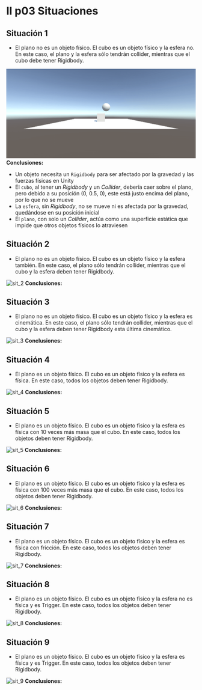 # II p03 Situaciones
## Situación 1
- El plano no es un objeto físico. El cubo es un objeto físico y la esfera no. En este caso, el plano y la esfera sólo tendrán collider, mientras que el cubo debe tener Rigidbody.

![sit_1](docs/situacion_001.gif)
**Conclusiones:**
- Un objeto necesita un `Rigidbody` para ser afectado por la gravedad y las fuerzas físicas en Unity
- El `cubo`, al tener un *Rigidbody* y un *Collider*, debería caer sobre el plano, pero debido a su posición (0, 0.5, 0), este está justo encima del plano, por lo que no se mueve
- La `esfera`, sin *Rigidbody*, no se mueve ni es afectada por la gravedad, quedándose en su posición inicial
- El `plano`, con solo un *Collider*, actúa como una superficie estática que impide que otros objetos físicos lo atraviesen

## Situación 2
- El plano no es un objeto físico. El cubo es un objeto físico y la esfera también. En este caso, el plano sólo tendrán collider, mientras que el cubo y la esfera deben tener Rigidbody.
  
![sit_2]()
**Conclusiones:**

## Situación 3
- El plano no es un objeto físico. El cubo es un objeto físico y la esfera es cinemática. En este caso, el plano sólo tendrán collider, mientras que el cubo y la esfera deben tener Rigidbody esta última cinemático.
  
![sit_3]()
**Conclusiones:**
 
## Situación 4
- El plano es un objeto físico. El cubo es un objeto físico y la esfera es física. En este caso, todos los objetos deben tener Rigidbody.
  
![sit_4]()
**Conclusiones:**

## Situación 5
- El plano es un objeto físico. El cubo es un objeto físico y la esfera es física con 10 veces más masa que el cubo. En este caso, todos los objetos deben tener Rigidbody.
  
![sit_5]()
**Conclusiones:**

## Situación 6
- El plano es un objeto físico. El cubo es un objeto físico y la esfera es física con 100 veces más masa que el cubo. En este caso, todos los objetos deben tener Rigidbody.
  
![sit_6]()
**Conclusiones:**

## Situación 7
- El plano es un objeto físico. El cubo es un objeto físico y la esfera es física con fricción. En este caso, todos los objetos deben tener Rigidbody.
  
![sit_7]()
**Conclusiones:**

## Situación 8
- El plano es un objeto físico. El cubo es un objeto físico y la esfera no es física y es Trigger. En este caso, todos los objetos deben tener Rigidbody.
  
![sit_8]()
**Conclusiones:**

## Situación 9
- El plano es un objeto físico. El cubo es un objeto físico y la esfera es física y es Trigger. En este caso, todos los objetos deben tener Rigidbody.
  
![sit_9]()
**Conclusiones:**
